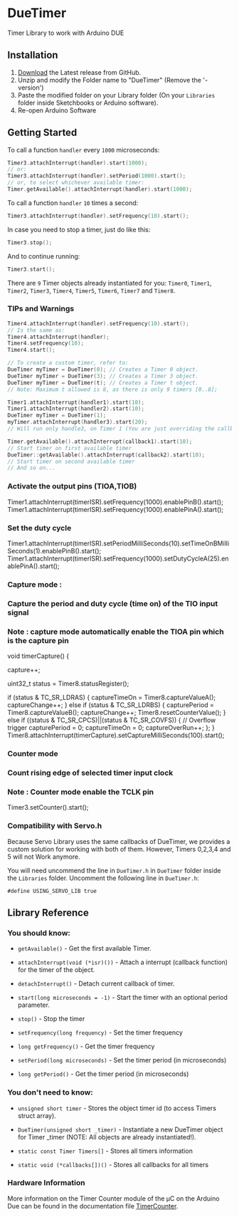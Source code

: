 # DueTimer

Timer Library to work with Arduino DUE

## Installation

1. [Download](https://github.com/ivanseidel/DueTimer/releases) the Latest release from GitHub.
2. Unzip and modify the Folder name to "DueTimer" (Remove the '-version')
3. Paste the modified folder on your Library folder (On your `Libraries` folder inside Sketchbooks or Arduino software).
4. Re-open Arduino Software

## Getting Started

To call a function `handler` every `1000` microseconds:

```c++
Timer3.attachInterrupt(handler).start(1000);
// or:
Timer3.attachInterrupt(handler).setPeriod(1000).start();
// or, to select whichever available timer:
Timer.getAvailable().attachInterrupt(handler).start(1000);
```

To call a function `handler` `10` times a second:

```c++
Timer3.attachInterrupt(handler).setFrequency(10).start();
```

In case you need to stop a timer, just do like this:

```c++
Timer3.stop();
```

And to continue running:

```c++
Timer3.start();
```

There are `9` Timer objects already instantiated for you:
`Timer0`, `Timer1`, `Timer2`, `Timer3`, `Timer4`, `Timer5`, `Timer6`, `Timer7` and `Timer8`.

### TIPs and Warnings

```c++
Timer4.attachInterrupt(handler).setFrequency(10).start();
// Is the same as:
Timer4.attachInterrupt(handler);
Timer4.setFrequency(10);
Timer4.start();

// To create a custom timer, refer to:
DueTimer myTimer = DueTimer(0); // Creates a Timer 0 object.
DueTimer myTimer = DueTimer(3); // Creates a Timer 3 object.
DueTimer myTimer = DueTimer(t); // Creates a Timer t object.
// Note: Maximum t allowed is 8, as there is only 9 timers [0..8];

Timer1.attachInterrupt(handler1).start(10);
Timer1.attachInterrupt(handler2).start(10);
DueTimer myTimer = DueTimer(1);
myTimer.attachInterrupt(handler3).start(20);
// Will run only handle3, on Timer 1 (You are just overriding the callback)

Timer.getAvailable().attachInterrupt(callback1).start(10);
// Start timer on first available timer
DueTimer::getAvailable().attachInterrupt(callback2).start(10);
// Start timer on second available timer
// And so on...
```

### Activate the output pins (TIOA,TIOB)
Timer1.attachInterrupt(timerISR).setFrequency(1000).enablePinB().start();
Timer1.attachInterrupt(timerISR).setFrequency(1000).enablePinA().start();

### Set the duty cycle
Timer1.attachInterrupt(timerISR).setPeriodMilliSeconds(10).setTimeOnBMilliSeconds(1).enablePinB().start();
Timer1.attachInterrupt(timerISR).setFrequency(1000).setDutyCycleA(25).enablePinA().start();

### Capture mode :
### Capture the period and duty cycle (time on) of the TIO input signal
### Note : capture mode automatically enable the TIOA pin which is the capture pin

void timerCapture() {

  capture++;

  uint32_t status = Timer8.statusRegister();

  if (status & TC_SR_LDRAS) {
    captureTimeOn = Timer8.captureValueA();
    captureChange++;
  } else
  if (status & TC_SR_LDRBS) {
    capturePeriod = Timer8.captureValueB();
    captureChange++;
    Timer8.resetCounterValue();
  } else 
  if ((status & TC_SR_CPCS)||(status & TC_SR_COVFS)) {
    // Overflow trigger
    capturePeriod = 0;
    captureTimeOn = 0;
    captureOverRun++;
  };
}
Timer8.attachInterrupt(timerCapture).setCaptureMilliSeconds(100).start();
  
### Counter mode
### Count rising edge of selected timer input clock
### Note : Counter mode enable the TCLK pin

Timer3.setCounter().start();


### Compatibility with Servo.h

Because Servo Library uses the same callbacks of DueTimer, we provides a custom solution for working with both of them. However, Timers 0,2,3,4 and 5 will not Work anymore.

You will need uncommend the line in `DueTimer.h` in `DueTimer` folder inside the `Libraries` folder. Uncomment the following line in `DueTimer.h`:

```
#define USING_SERVO_LIB	true
```

## Library Reference

### You should know:

- `getAvailable()` - Get the first available Timer.

- `attachInterrupt(void (*isr)())` - Attach a interrupt (callback function) for the timer of the object.

- `detachInterrupt()` - Detach current callback of timer.

- `start(long microseconds = -1)` - Start the timer with an optional period parameter.

- `stop()` - Stop the timer

- `setFrequency(long frequency)` - Set the timer frequency

- `long getFrequency()` - Get the timer frequency

- `setPeriod(long microseconds)` - Set the timer period (in microseconds)

- `long getPeriod()` - Get the timer period (in microseconds)

### You don't need to know:

- `unsigned short timer` - Stores the object timer id (to access Timers struct array).

- `DueTimer(unsigned short _timer)` - Instantiate a new DueTimer object for Timer _timer (NOTE: All objects are already instantiated!).

- `static const Timer Timers[]` - Stores all timers information

- `static void (*callbacks[])()` - Stores all callbacks for all timers


### Hardware Information

More information on the Timer Counter module of the µC on the Arduino Due
can be found in the documentation file [TimerCounter](TimerCounter.md).
